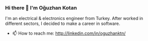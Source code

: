 ### Hi there 👋 I'm Oğuzhan Kotan 
I'm an electrical & electronics engineer from Turkey. After worked in different sectors, I decided to make a career in software.


- 📫 How to reach me: http://linkedin.com/in/oguzhanktn/ 

